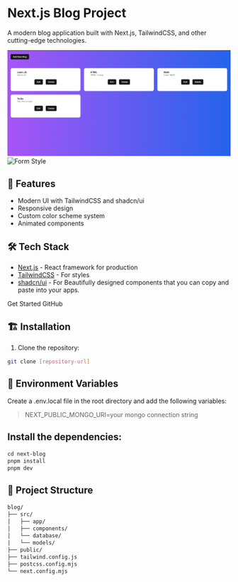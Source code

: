 # Next.js Blog Project

A modern blog application built with Next.js, TailwindCSS, and other cutting-edge technologies.

![Blogs List](https://github.com/Ahkar02468/next-blog/blob/main/public/bolg-list.png)
![Form Style]([https://github.com/Ahkar02468/next-blog/blob/main/public/bolg-list.png](https://github.com/Ahkar02468/next-blog/blob/main/public/blog-add-new.png))

## 🚀 Features

- Modern UI with TailwindCSS and shadcn/ui
- Responsive design
- Custom color scheme system
- Animated components

## 🛠️ Tech Stack

- [Next.js](https://nextjs.org/) - React framework for production
- [TailwindCSS](https://tailwindcss.com/) - For styles
- [shadcn/ui](https://ui.shadcn.com/) - For Beautifully designed components that you can copy and paste into your apps.

Get Started
GitHub

## 🏗️ Installation

1. Clone the repository:
```bash
git clone [repository-url]
```
## 🎯 Environment Variables


Create a .env.local file in the root directory and add the following variables:

> NEXT_PUBLIC_MONGO_URI=your mongo connection string

## Install the dependencies:
```
cd next-blog
pnpm install
pnpm dev
```
## 🎨 Project Structure
```
blog/
├── src/
│   ├── app/
│   ├── components/
│   └── database/
|   └── models/
├── public/
├── tailwind.config.js
├── postcss.config.mjs
└── next.config.mjs
